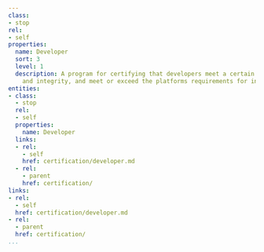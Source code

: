 ```yaml
---
class:
- stop
rel:
- self
properties:
  name: Developer
  sort: 3
  level: 1
  description: A program for certifying that developers meet a certain level of quality
    and integrity, and meet or exceed the platforms requirements for integration.
entities:
- class:
  - stop
  rel:
  - self
  properties:
    name: Developer
  links:
  - rel:
    - self
    href: certification/developer.md
  - rel:
    - parent
    href: certification/
links:
- rel:
  - self
  href: certification/developer.md
- rel:
  - parent
  href: certification/
...
```

